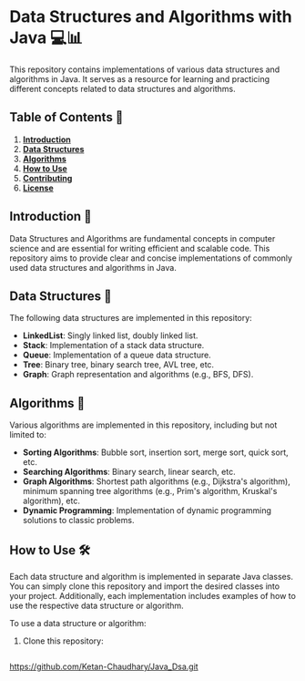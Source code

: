 # Data Structures and Algorithms with Java 💻📊

This repository contains implementations of various data structures and algorithms in Java. It serves as a resource for learning and practicing different concepts related to data structures and algorithms.

## Table of Contents 📜

1. [**Introduction**](#introduction)
2. [**Data Structures**](#data-structures)
3. [**Algorithms**](#algorithms)
4. [**How to Use**](#how-to-use)
5. [**Contributing**](#contributing)
6. [**License**](#license)

## **Introduction** 🚀

Data Structures and Algorithms are fundamental concepts in computer science and are essential for writing efficient and scalable code. This repository aims to provide clear and concise implementations of commonly used data structures and algorithms in Java.

## **Data Structures** 🌲

The following data structures are implemented in this repository:

- **LinkedList**: Singly linked list, doubly linked list.
- **Stack**: Implementation of a stack data structure.
- **Queue**: Implementation of a queue data structure.
- **Tree**: Binary tree, binary search tree, AVL tree, etc.
- **Graph**: Graph representation and algorithms (e.g., BFS, DFS).

## **Algorithms** 🧠

Various algorithms are implemented in this repository, including but not limited to:

- **Sorting Algorithms**: Bubble sort, insertion sort, merge sort, quick sort, etc.
- **Searching Algorithms**: Binary search, linear search, etc.
- **Graph Algorithms**: Shortest path algorithms (e.g., Dijkstra's algorithm), minimum spanning tree algorithms (e.g., Prim's algorithm, Kruskal's algorithm), etc.
- **Dynamic Programming**: Implementation of dynamic programming solutions to classic problems.

## **How to Use** 🛠️

Each data structure and algorithm is implemented in separate Java classes. You can simply clone this repository and import the desired classes into your project. Additionally, each implementation includes examples of how to use the respective data structure or algorithm.

To use a data structure or algorithm:

1. Clone this repository:

   ```bash
  https://github.com/Ketan-Chaudhary/Java_Dsa.git
